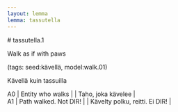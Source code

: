 ```yaml
---
layout: lemma
lemma: tassutella
---
```


<div class="sense">
# <span class="sensename">tassutella.1</span>

<span class="description">Walk as if with paws</span>

(tags: seed:kävellä, model:walk.01)

<span class="description">Kävellä kuin tassuilla</span>

A0 | Entity who walks |   | Taho, joka kävelee |  
A1 | Path walked. Not DIR! |   | Kävelty polku, reitti. Ei DIR! |  

</div>

